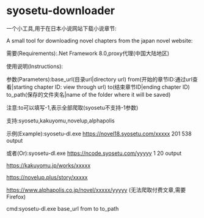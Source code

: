 # syosetu-downloader
一个小工具,用于在日本小说网站下载小说章节:

A small tool for downloading novel chapters from the japan novel website:

需要(Requirements):.Net Framework 8.0,proxy代理(中国大陆地区)

使用说明(Instructions):

参数(Parameters):base_url(目录url|directory url) from(开始的章节ID:通过url查看|starting chapter ID: view through url) to(结束章节ID|ending chapter ID) to_path(保存的文件夹名|name of the folder where it will be saved)

注意:to可以填写-1,表示全部爬取(syosetu不支持-1参数)

支持:syosetu,kakuyomu,novelup,alphapolis

示例(Example):syosetu-dl.exe https://novel18.syosetu.com/xxxxx 201 538 output

或者(Or):syosetu-dl.exe https://ncode.syosetu.com/yyyyy 1 20 output

https://kakuyomu.jp/works/xxxxx

https://novelup.plus/story/xxxxx

https://www.alphapolis.co.jp/novel/xxxxx/yyyyy (无法爬取付费文章,需要Firefox)

cmd:syosetu-dl.exe base_url from to to_path

